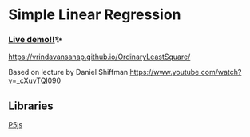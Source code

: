 # Simple Linear Regression 

### [Live demo!!](https://vrindavansanap.github.io/OrdinaryLeastSquare/)✨
https://vrindavansanap.github.io/OrdinaryLeastSquare/



Based on lecture by Daniel Shiffman https://www.youtube.com/watch?v=_cXuvTQl090



## Libraries
[P5js](https://p5js.org/)

